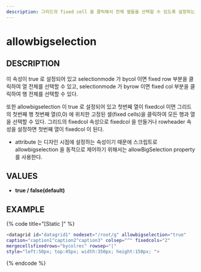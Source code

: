 ```yaml
---
description: 그리드의 fixed cell 을 클릭해서 전체 셀들을 선택할 수 있도록 설정하는 속성이다.
---
```


# allowbigselection

## DESCRIPTION

이 속성이 true 로 설정되어 있고 selectionmode 가 bycol 이면 fixed row 부분을 클릭하여 열 전체를 선택할 수 있고, selectionmode 가 byrow 이면 fixed col 부분을 클릭하여 행 전체를 선택할 수 있다. 

또한 allowbigselection 이 true 로 설정되어 있고 첫번째 열이 fixedcol 이면 그리드의 첫번째 행 첫번째      열\(0,0\) 에 위치한 고정된 셀\(fixed cells\)을 클릭하여 모든 행과 열을 선택할 수 있다. 그리드의 fixedcol 속성으로 fixedcol 을 만들거나 rowheader 속성을 설정하면 첫번째 열이 fixedcol 이 된다.

* attribute 는 디자인 시점에 설정하는 속성이기 때문에 스크립트로 allowbigselection 을 동적으로 제어하기 위해서는 allowBigSelection property 를 사용한다. 

## **VALUES**

* **true / false\(default\)**

## EXAMPLE

{% code title="\[Static \]" %}
```bash
<datagrid id="datagrid1" nodeset="/root/g" allowbigselection="true" 
caption="caption1^caption2^caption3" colsep="^" fixedcols="2" 
mergecellsfixedrows="bycolrec" rowsep="|" 
style="left:50px; top:45px; width:350px; height:150px; ">
```
{% endcode %}

